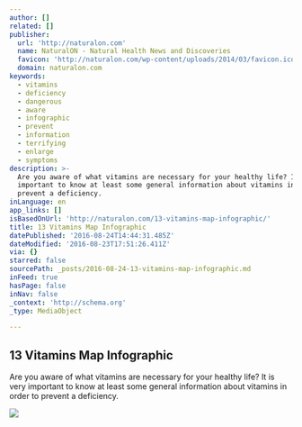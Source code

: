 ```yaml
---
author: []
related: []
publisher:
  url: 'http://naturalon.com'
  name: NaturalON - Natural Health News and Discoveries
  favicon: 'http://naturalon.com/wp-content/uploads/2014/03/favicon.ico?3f5529'
  domain: naturalon.com
keywords:
  - vitamins
  - deficiency
  - dangerous
  - aware
  - infographic
  - prevent
  - information
  - terrifying
  - enlarge
  - symptoms
description: >-
  Are you aware of what vitamins are necessary for your healthy life? It is very
  important to know at least some general information about vitamins in order to
  prevent a deficiency.
inLanguage: en
app_links: []
isBasedOnUrl: 'http://naturalon.com/13-vitamins-map-infographic/'
title: 13 Vitamins Map Infographic
datePublished: '2016-08-24T14:44:31.485Z'
dateModified: '2016-08-23T17:51:26.411Z'
via: {}
starred: false
sourcePath: _posts/2016-08-24-13-vitamins-map-infographic.md
inFeed: true
hasPage: false
inNav: false
_context: 'http://schema.org'
_type: MediaObject

---
```

<article style=""><h1>13 Vitamins Map Infographic</h1><p>Are you aware of what vitamins are necessary for your healthy life? It is very important to know at least some general information about vitamins in order to prevent a deficiency.</p><img src="http://naturalon.com/wp-content/uploads/2014/03/Guide-To-The-13-Vitamins-Infographic.jpg" /></article>
